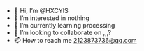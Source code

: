 - 👋 Hi, I’m @HXCYIS
- 👀 I’m interested in nothing
- 🌱 I’m currently learning processing
- 💞️ I’m looking to collaborate on ,,,?
- 📫 How to reach me 2123873736@qq.com

<!---
HXCYIS/HXCYIS is a ✨ special ✨ repository because its `README.md` (this file) appears on your GitHub profile.
You can click the Preview link to take a look at your changes.
--->
